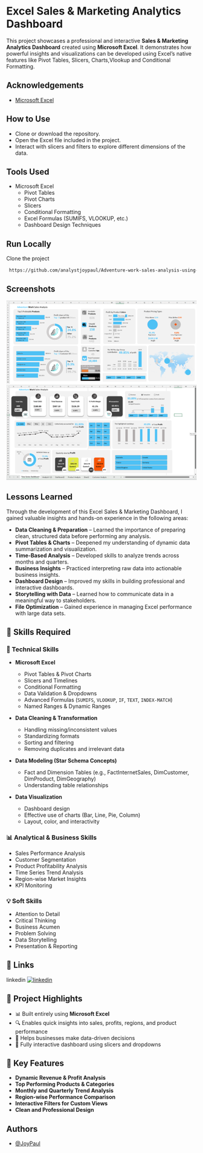 
#  Excel Sales & Marketing Analytics Dashboard

This project showcases a professional and interactive **Sales & Marketing Analytics Dashboard** created using **Microsoft Excel**. It demonstrates how powerful insights and visualizations can be developed using Excel’s native features like Pivot Tables, Slicers, Charts,Vlookup and Conditional Formatting.




## Acknowledgements

 - [Microsoft Excel](https://excel.cloud.microsoft/en-us/?wdOrigin=MARKETING.FREE.GO-TO-EXCEL)


##  How to Use


  - Clone or download the repository.
  -  Open the Excel file included in the project.
  - Interact with slicers and filters to explore different dimensions of the data.


## Tools Used

- Microsoft Excel
  - Pivot Tables
  - Pivot Charts
  - Slicers
  - Conditional Formatting
  - Excel Formulas (SUMIFS, VLOOKUP, etc.)
  - Dashboard Design Techniques


## Run Locally

Clone the project

```bash
 https://github.com/analystjoypaul/Adventure-work-sales-analysis-using-excel.git
```




## Screenshots

![Dashboard Screenshot](https://github.com/analystjoypaul/Adventure-work-sales-analysis-using-excel/blob/a350faf2c526e3dcd3db56e510ddbfb35b7f548c/Dashboard_page1.png)
![Dashboard Screenshot](https://github.com/analystjoypaul/Adventure-work-sales-analysis-using-excel/blob/ea2d5173d3042a3fbab6b862622780f577c66d11/Dashboard_page2.png)



## Lessons Learned

Through the development of this Excel Sales & Marketing Dashboard, I gained valuable insights and hands-on experience in the following areas:

- **Data Cleaning & Preparation** – Learned the importance of preparing clean, structured data before performing any analysis.
- **Pivot Tables & Charts** – Deepened my understanding of dynamic data summarization and visualization.
- **Time-Based Analysis** – Developed skills to analyze trends across months and quarters.
- **Business Insights** – Practiced interpreting raw data into actionable business insights.
- **Dashboard Design** – Improved my skills in building professional and interactive dashboards.
- **Storytelling with Data** – Learned how to communicate data in a meaningful way to stakeholders.
- **File Optimization** – Gained experience in managing Excel performance with large data sets.
## 🧠 Skills Required

### 🔧 Technical Skills
- **Microsoft Excel**
  - Pivot Tables & Pivot Charts
  - Slicers and Timelines
  - Conditional Formatting
  - Data Validation & Dropdowns
  - Advanced Formulas (`SUMIFS`, `VLOOKUP`, `IF`, `TEXT`, `INDEX-MATCH`)
  - Named Ranges & Dynamic Ranges

- **Data Cleaning & Transformation**
  - Handling missing/inconsistent values
  - Standardizing formats
  - Sorting and filtering
  - Removing duplicates and irrelevant data

- **Data Modeling (Star Schema Concepts)**
  - Fact and Dimension Tables (e.g., FactInternetSales, DimCustomer, DimProduct, DimGeography)
  - Understanding table relationships

- **Data Visualization**
  - Dashboard design
  - Effective use of charts (Bar, Line, Pie, Column)
  - Layout, color, and interactivity

### 📊 Analytical & Business Skills
- Sales Performance Analysis
- Customer Segmentation
- Product Profitability Analysis
- Time Series Trend Analysis
- Region-wise Market Insights
- KPI Monitoring

### 💡 Soft Skills
- Attention to Detail
- Critical Thinking
- Business Acumen
- Problem Solving
- Data Storytelling
- Presentation & Reporting
## 🔗 Links
linkedin
[![linkedin](https://img.shields.io/badge/linkedin-0A66C2?style=for-the-badge&logo=linkedin&logoColor=white)](https://www.linkedin.com/in/analyst-joy/)

## 🧾 Project Highlights

- 📊 Built entirely using **Microsoft Excel**
- 🔍 Enables quick insights into sales, profits, regions, and product performance
- 🎯 Helps businesses make data-driven decisions
- 🧠 Fully interactive dashboard using slicers and dropdowns

## 📂 Key Features

- **Dynamic Revenue & Profit Analysis**
- **Top Performing Products & Categories**
- **Monthly and Quarterly Trend Analysis**
- **Region-wise Performance Comparison**
- **Interactive Filters for Custom Views**
- **Clean and Professional Design**
## Authors

- [@JoyPaul](https://github.com/analystjoypaul)

